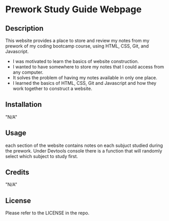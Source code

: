 # Prework Study Guide Webpage

## Description

This website provides a place to store and review my notes from my prework of my coding bootcamp course, using HTML, CSS, Git, and Javascript.

- I was motivated to learn the basics of website construction.
- I wanted to have somewhere to store my notes that I could access from any computer.
- It solves the problem of having my notes available in only one place. 
- I learned the basics of HTML, CSS, Git and Javascript and how they work together to construct a website. 

## Installation

"N/A"

## Usage

each section of the website contains notes on each subjuct studied during the prework. Under Devtools console there is a function that will randomly select which subject to study first. 



## Credits

"N/A"

## License

Please refer to the LICENSE in the repo.


